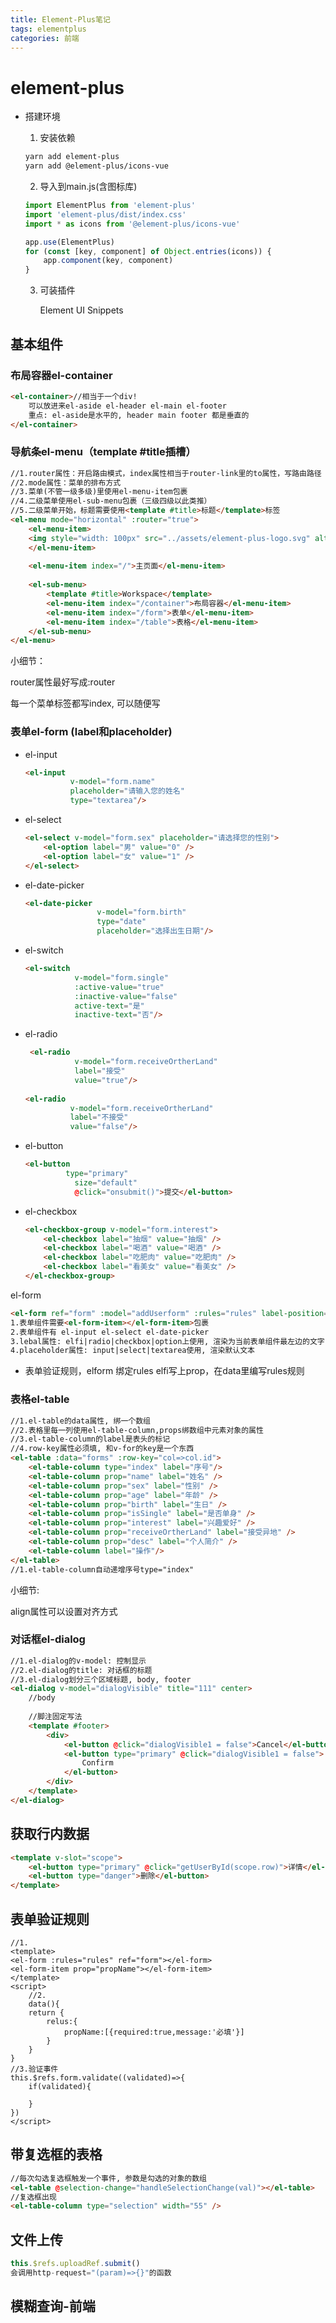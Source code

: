 ```yaml
---
title: Element-Plus笔记
tags: elementplus
categories: 前端
---
```




# element-plus

- 搭建环境

  1. 安装依赖

  ```sh
  yarn add element-plus
  yarn add @element-plus/icons-vue
  ```

  2. 导入到main.js(含图标库)

  ```js
  import ElementPlus from 'element-plus'
  import 'element-plus/dist/index.css'
  import * as icons from '@element-plus/icons-vue'
  
  app.use(ElementPlus)
  for (const [key, component] of Object.entries(icons)) {
      app.component(key, component)
  }
  ```

  3. 可装插件

     Element UI Snippets

## 基本组件

### 布局容器el-container

```html
<el-container>//相当于一个div!
	可以放进来el-aside el-header el-main el-footer
    重点: el-aside是水平的, header main footer 都是垂直的
</el-container>
```



### 导航条el-menu（template #title插槽）

```html
//1.router属性：开启路由模式，index属性相当于router-link里的to属性，写路由路径
//2.mode属性：菜单的排布方式
//3.菜单(不管一级多级)里使用el-menu-item包裹
//4.二级菜单使用el-sub-menu包裹（三级四级以此类推）
//5.二级菜单开始，标题需要使用<template #title>标题</template>标签
<el-menu mode="horizontal" :router="true">
    <el-menu-item>
    <img style="width: 100px" src="../assets/element-plus-logo.svg" alt="">
	</el-menu-item>
	
	<el-menu-item index="/">主页面</el-menu-item>
	
    <el-sub-menu>
        <template #title>Workspace</template>
        <el-menu-item index="/container">布局容器</el-menu-item>
        <el-menu-item index="/form">表单</el-menu-item>
        <el-menu-item index="/table">表格</el-menu-item>
    </el-sub-menu>
</el-menu>
```

小细节：

router属性最好写成:router

每一个菜单标签都写index, 可以随便写





### 表单el-form (label和placeholder)

- el-input

  ```html
  <el-input 
            v-model="form.name" 
            placeholder="请输入您的姓名" 
            type="textarea"/>
  ```

- el-select

  ```html
  <el-select v-model="form.sex" placeholder="请选择您的性别">
      <el-option label="男" value="0" />
      <el-option label="女" value="1" />
  </el-select>
  ```

- el-date-picker

  ```html
  <el-date-picker 
                  v-model="form.birth" 
                  type="date" 
                  placeholder="选择出生日期"/>
  ```

- el-switch

  ```html
  <el-switch 
             v-model="form.single" 
             :active-value="true" 
             :inactive-value="false"
             active-text="是"
             inactive-text="否"/>
  ```

- el-radio

  ```html
   <el-radio 
             v-model="form.receiveOrtherLand" 
             label="接受" 
             value="true"/>
              
  <el-radio 
            v-model="form.receiveOrtherLand" 
            label="不接受" 
            value="false"/>
  ```

- el-button

  ```html
  <el-button 
  		   type="primary" 
             size="default" 
             @click="onsubmit()">提交</el-button>
  ```

- el-checkbox

  ```html
  <el-checkbox-group v-model="form.interest">
      <el-checkbox label="抽烟" value="抽烟" />
      <el-checkbox label="喝酒" value="喝酒" />
      <el-checkbox label="吃肥肉" value="吃肥肉" />
      <el-checkbox label="看美女" value="看美女" />
  </el-checkbox-group>
  ```

el-form

```html
<el-form ref="form" :model="addUserform" :rules="rules" label-position="right">
1.表单组件需要<el-form-item></el-form-item>包裹
2.表单组件有 el-input el-select el-date-picker
3.lebal属性: elfi|radio|checkbox|option上使用, 渲染为当前表单组件最左边的文字
4.placeholder属性: input|select|textarea使用, 渲染默认文本
```

- 表单验证规则，elform 绑定rules elfi写上prop，在data里编写rules规则

### 表格el-table

```html
//1.el-table的data属性, 绑一个数组
//2.表格里每一列使用el-table-column,props绑数组中元素对象的属性
//3.el-table-column的label是表头的标记
//4.row-key属性必须填, 和v-for的key是一个东西
<el-table :data="forms" :row-key="col=>col.id">
    <el-table-column type="index" label="序号"/>
    <el-table-column prop="name" label="姓名" />
    <el-table-column prop="sex" label="性别" />
    <el-table-column prop="age" label="年龄" />
    <el-table-column prop="birth" label="生日" />
    <el-table-column prop="isSingle" label="是否单身" />
    <el-table-column prop="interest" label="兴趣爱好" />
    <el-table-column prop="receiveOrtherLand" label="接受异地" />
    <el-table-column prop="desc" label="个人简介" />
    <el-table-column label="操作"/>
</el-table>
//1.el-table-column自动递增序号type="index"
```

小细节:

align属性可以设置对齐方式

### 对话框el-dialog

```html
//1.el-dialog的v-model: 控制显示
//2.el-dialog的title: 对话框的标题
//3.el-dialog划分三个区域标题, body, footer
<el-dialog v-model="dialogVisible" title="111" center>
    //body
    
    //脚注固定写法
    <template #footer>
        <div>
            <el-button @click="dialogVisible1 = false">Cancel</el-button>
            <el-button type="primary" @click="dialogVisible1 = false">
                Confirm
            </el-button>
        </div>
    </template>
</el-dialog>
```





## 获取行内数据

```html
<template v-slot="scope">
    <el-button type="primary" @click="getUserById(scope.row)">详情</el-button>
    <el-button type="danger">删除</el-button>
</template>
```

## 表单验证规则

```vue
//1.
<template>
<el-form :rules="rules" ref="form"></el-form>
<el-form-item prop="propName"></el-form-item>
</template>
<script>
    //2.
    data(){
	return {
		relus:{
			propName:[{required:true,message:'必填'}]
		}
	}
}
//3.验证事件
this.$refs.form.validate((validated)=>{
	if(validated){
		
	}
})
</script>
```



## 带复选框的表格

```html
//每次勾选复选框触发一个事件, 参数是勾选的对象的数组
<el-table @selection-change="handleSelectionChange(val)"></el-table>
//复选框出现
<el-table-column type="selection" width="55" />
```



## 文件上传

```js
this.$refs.uploadRef.submit()
会调用http-request="(param)=>{}"的函数
```





## 模糊查询-前端
